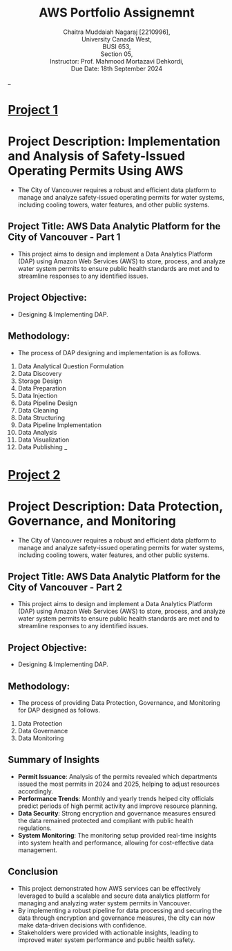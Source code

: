 <h1 align="center">AWS Portfolio Assignemnt</h1>
<p align="center">
Chaitra Muddaiah Nagaraj [2210996], <br>
University Canada West, <br>
BUSI 653, <br>
Section 05, <br>
Instructor: Prof. Mahmood Mortazavi Dehkordi, <br>
Due Date: 18th September 2024 <br>
</p>

_
# [Project 1](https://chaitra29-lab.github.io/Project-1/)
# Project Description: Implementation and Analysis of Safety-Issued Operating Permits Using AWS
* The City of Vancouver requires a robust and efficient data platform to manage and analyze safety-issued operating permits for water systems, including cooling towers, water features, and other public systems.
## Project Title: AWS Data Analytic Platform for the City of Vancouver - Part 1
* This project aims to design and implement a Data Analytics Platform (DAP) using Amazon Web Services (AWS) to store, process, and analyze water system permits to ensure public health standards are met and to streamline responses to any identified issues.
## Project Objective:
* Designing & Implementing DAP.
## Methodology:
* The process of DAP designing and implementation is as follows.
1. Data Analytical Question Formulation
2. Data Discovery
3. Storage Design
4. Data Preparation
5. Data Injection
6. Data Pipeline Design
7. Data Cleaning
8. Data Structuring
9. Data Pipeline Implementation
10. Data Analysis
11. Data Visualization
12. Data Publishing
_
# [Project 2](https://chaitra29-lab.github.io/Project-2/)
# Project Description: Data Protection, Governance, and Monitoring
* The City of Vancouver requires a robust and efficient data platform to manage and analyze safety-issued operating permits for water systems, including cooling towers, water features, and other public systems.
## Project Title: AWS Data Analytic Platform for the City of Vancouver - Part 2
* This project aims to design and implement a Data Analytics Platform (DAP) using Amazon Web Services (AWS) to store, process, and analyze water system permits to ensure public health standards are met and to streamline responses to any identified issues.
## Project Objective:
* Designing & Implementing DAP.
## Methodology:
* The process of providing Data Protection, Governance, and Monitoring for DAP designed as follows.
1. Data Protection
2. Data Governance
3. Data Monitoring
## Summary of Insights
- **Permit Issuance**: Analysis of the permits revealed which departments issued the most permits in 2024 and 2025, helping to adjust resources accordingly.
- **Performance Trends**: Monthly and yearly trends helped city officials predict periods of high permit activity and improve resource planning.
- **Data Security**: Strong encryption and governance measures ensured the data remained protected and compliant with public health regulations.
- **System Monitoring**: The monitoring setup provided real-time insights into system health and performance, allowing for cost-effective data management.
## Conclusion
- This project demonstrated how AWS services can be effectively leveraged to build a scalable and secure data analytics platform for managing and analyzing water system permits in Vancouver.
- By implementing a robust pipeline for data processing and securing the data through encryption and governance measures, the city can now make data-driven decisions with confidence.
- Stakeholders were provided with actionable insights, leading to improved water system performance and public health safety.
